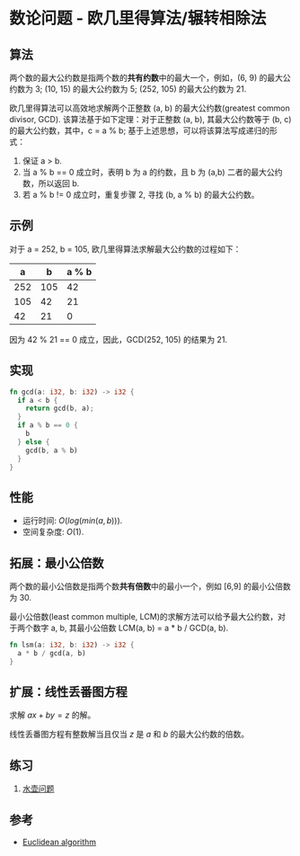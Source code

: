 # 数论问题 - 欧几里得算法/辗转相除法

## 算法

两个数的最大公约数是指两个数的**共有约数**中的最大一个，例如，(6, 9) 的最大公约数为 3; (10, 15) 的最大公约数为 5; (252, 105) 的最大公约数为 21.

欧几里得算法可以高效地求解两个正整数 (a, b) 的最大公约数(greatest common divisor, GCD). 该算法基于如下定理：对于正整数 (a, b), 其最大公约数等于 (b, c) 的最大公约数，其中，c = a % b;
基于上述思想，可以将该算法写成递归的形式：

1. 保证 a > b.
2. 当 a % b == 0 成立时，表明 b 为 a 的约数，且 b 为 (a,b) 二者的最大公约数，所以返回 b.
3. 若 a % b != 0 成立时，重复步骤 2, 寻找 (b, a % b) 的最大公约数。

## 示例

对于 a = 252, b = 105, 欧几里得算法求解最大公约数的过程如下：

|a   | b  | a % b|
|-   |-   |-     |
|252 |105 |42    |
|105 |42  |21    |
|42  |21  |0     |

因为 42 % 21 == 0 成立，因此，GCD(252, 105) 的结果为 21.

## 实现

```rust
fn gcd(a: i32, b: i32) -> i32 {
  if a < b {
    return gcd(b, a);
  }
  if a % b == 0 {
    b
  } else {
    gcd(b, a % b)
  }
}
```

## 性能

- 运行时间: $O(log(min(a,b)))$.
- 空间复杂度: $O(1)$.

## 拓展：最小公倍数

两个数的最小公倍数是指两个数**共有倍数**中的最小一个，例如 [6,9] 的最小公倍数为 30.

最小公倍数(least common multiple, LCM)的求解方法可以给予最大公约数，对于两个数字 a, b, 其最小公倍数 LCM(a, b) = a * b / GCD(a, b).

```rust
fn lsm(a: i32, b: i32) -> i32 {
  a * b / gcd(a, b)
}
```

## 扩展：线性丢番图方程

求解 $ax + by = z$ 的解。

线性丢番图方程有整数解当且仅当 $z$ 是 $a$ 和 $b$ 的最大公约数的倍数。

## 练习

1. [水壶问题](https://leetcode-cn.com/problems/water-and-jug-problem/)

## 参考

- [Euclidean algorithm](https://en.wikipedia.org/wiki/Euclidean_algorithm)

